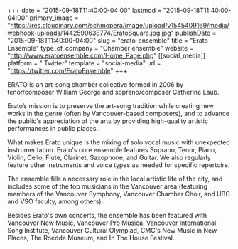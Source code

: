 +++
date = "2015-09-18T11:40:00-04:00"
lastmod = "2015-09-18T11:40:00-04:00"
primary_image = "https://res.cloudinary.com/schmopera/image/upload/v1545409169/media/webhook-uploads/1442590638774/EratoSquare.jpg.jpg"
publishDate = "2015-09-18T11:40:00-04:00"
slug = "erato-ensemble"
title = "Erato Ensemble"
type_of_company = "Chamber ensemble"
website = "http://www.eratoensemble.com/Home_Page.php"
[[social_media]]
platform = " Twitter"
template = "social-media"
url = "https://twitter.com/EratoEnsemble"
+++

ERATO is an art-song chamber collective formed in 2006 by tenor/composer William George and soprano/composer Catherine Laub. 

Erato’s mission is to preserve the art-song tradition while creating new works in the genre (often by Vancouver-based composers), and to advance the public's appreciation of the arts by providing high-quality artistic performances in public places. 

What makes Erato unique is the mixing of solo vocal music with unexpected instrumentation. Erato's core ensemble features Soprano, Tenor, Piano, Violin, Cello, Flute, Clarinet, Saxophone, and Guitar. We also regularly feature other instruments and voice types as needed for specific repertoire. 

The ensemble fills a necessary role in the local artistic life of the city, and includes some of the top musicians in the Vancouver area (featuring members of the Vancouver Symphony, Vancouver Chamber Choir, and UBC and VSO faculty, among others). 

Besides Erato's own concerts, the ensemble has been featured with Vancouver New Music, Vancouver Pro Musica, Vancouver International Song Institute, Vancouver Cultural Olympiad, 
CMC's New Music in New Places, The Roedde Museum, and In The House Festival.

